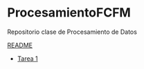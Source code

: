 # ProcesamientoFCFM
Repositorio clase de Procesamiento de Datos

[README](https://github.com/ferbarajas/ProcesamientoFCFM/blob/main/README.md)
* [Tarea 1](https://github.com/ferbarajas/ProcesamientoFCFM/blob/main/Tarea%201/Tarea%201%20-%20Procesamiento%20de%20Datos%20v1.ipynb)
